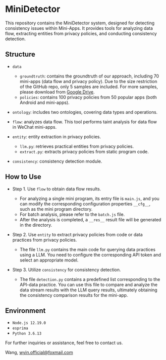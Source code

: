 # MiniDetector

This repository contains the MiniDetector system, designed for detecting consistency issues within Mini-Apps. It provides tools for analyzing data flow, extracting entities from privacy policies, and conducting consistency detection.

## Structure

* `data`
  * `groundtruth`: contains the groundtruth of our approach, including 70 mini-apps (data flow and privacy policy). Due to the size restriction of the GitHub repo, only 5 samples are included. For more samples, please download from [Google Drive](https://drive.google.com/file/d/1J0bUYwh6puWTtIAEi8423QWLfyMw1Y4U/view?usp=sharing).
  * `policies`: contains 100 privacy policies from 50 popular apps (both Android and mini-apps).

* `ontology`: includes two ontologies, covering data types and operations.
* `flow`: analyzes data flow. This tool performs taint analysis for data flow in WeChat mini-apps.
* `entity`: entity extraction in privacy policies. 
  - `llm.py`: retrieves practical entities from privacy policies.
  - `extract.py`: extracts privacy policies from static program code.
* `consistency`: consistency detection module.
  

## How to Use

* Step 1. Use `flow` to obtain data flow results. 
  * For analyzing a single mini program, its entry file is `main.js`, and you can modify the corresponding configuration properties `__cfg__`, such as the mini program directory. 
  * For batch analysis, please refer to the `batch.js` file.
  * After the analysis is completed, a `__res__` result file will be generated in the directory.

* Step 2. Use `entity` to extract privacy policies from code or data practices from privacy policies.
  * The file `llm.py` contains the main code for querying data practices using a LLM. You need to configure the corresponding API token and select an appropriate model.
* Step 3. Utilize `consistency` for consistency detection.
  * The file `detection.py` contains a predefined list corresponding to the API-data practice. You can use this file to compare and analyze the data stream results with the LLM query results, ultimately obtaining the consistency comparison results for the mini-app.
## Environment

* `Node.js 12.19.0`
* `esprima`
* `Python 3.6.13`

For further inquiries or assistance, feel free to contact us.

Wang, wyin.official@foxmail.com

